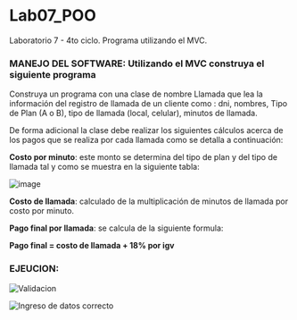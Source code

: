 # Lab07_POO
Laboratorio 7 - 4to ciclo. Programa utilizando el MVC.

### MANEJO DEL SOFTWARE: Utilizando el MVC construya el siguiente programa

Construya un programa con una clase de nombre Llamada que lea la información del registro de llamada de un cliente como : dni, nombres, Tipo de Plan (A o B), tipo de llamada (local, celular), minutos de llamada.

De forma adicional la clase debe realizar los siguientes cálculos acerca de los pagos que se realiza por cada llamada como se detalla a continuación:

**Costo por minuto**:
este monto se determina del tipo de plan y del tipo de llamada tal y como se muestra en la siguiente tabla:

![image](https://github.com/Juan24AM/Lab07_POO/assets/119544309/5433a14f-054b-4dc0-81e8-eac418f4dcfc)

**Costo de llamada**:  calculado de la multiplicación de minutos de llamada por costo por minuto.

**Pago final por llamada**:  se calcula de la siguiente formula:

**Pago final = costo de llamada + 18% por igv**


### EJEUCION:
![Validacion](https://github.com/Juan24AM/Lab07_POO/assets/119544309/72f62a0d-f0f9-4d55-9928-977bccf3e8b0)

![Ingreso de datos correcto](https://github.com/Juan24AM/Lab07_POO/assets/119544309/3b0562f4-ebdf-4af2-b927-2c6c6cbb256c)
